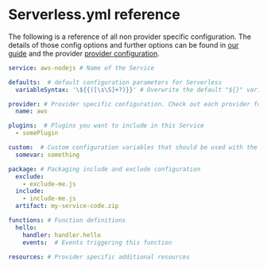 <!--
title: Serverless.yml reference
menuText: Serverless.yml reference
layout: Doc
-->

# Serverless.yml reference

The following is a reference of all non provider specific configuration. The details of those config options and further options can be found in [our guide](./) and the provider [provider configuration](../02-providers).

```yml
service: aws-nodejs # Name of the Service

defaults:  # default configuration parameters for Serverless
  variableSyntax: '\${{([\s\S]+?)}}' # Overwrite the default "${}" variable syntax to be "${{}}" instead. This can be helpful if you want to use "${}" as a string without using it as a variable.

provider: # Provider specific configuration. Check out each provider for all the variables that are available here
  name: aws

plugins:  # Plugins you want to include in this Service
  - somePlugin

custom:  # Custom configuration variables that should be used with the variable system
  somevar: something

package: # Packaging include and exclude configuration
  exclude:
    - exclude-me.js
  include:
    - include-me.js
  artifact: my-service-code.zip

functions: # Function definitions
  hello:
    handler: handler.hello
    events:  # Events triggering this function

resources: # Provider specific additional resources
```
